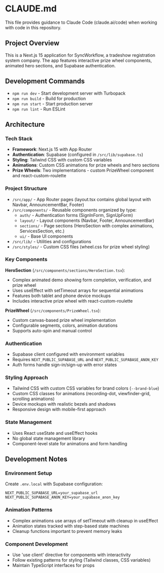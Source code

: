 # CLAUDE.md

This file provides guidance to Claude Code (claude.ai/code) when working with code in this repository.

## Project Overview

This is a Next.js 15 application for SyncWorkflow, a tradeshow registration system company. The app features interactive prize wheel components, animated hero sections, and Supabase authentication.

## Development Commands

- `npm run dev` - Start development server with Turbopack
- `npm run build` - Build for production
- `npm run start` - Start production server
- `npm run lint` - Run ESLint

## Architecture

### Tech Stack
- **Framework**: Next.js 15 with App Router
- **Authentication**: Supabase (configured in `/src/lib/supabase.ts`)
- **Styling**: Tailwind CSS with custom CSS variables
- **Animations**: Custom CSS animations for prize wheels and hero sections
- **Prize Wheels**: Two implementations - custom PrizeWheel component and react-custom-roulette

### Project Structure
- `/src/app/` - App Router pages (layout.tsx contains global layout with Navbar, AnnouncementBar, Footer)
- `/src/components/` - Reusable components organized by type:
  - `auth/` - Authentication forms (SignInForm, SignUpForm)
  - `layout/` - Layout components (Navbar, Footer, AnnouncementBar)
  - `sections/` - Page sections (HeroSection with complex animations, ServicesSection, etc.)
  - `ui/` - Base UI components
- `/src/lib/` - Utilities and configurations
- `/src/styles/` - Custom CSS files (wheel.css for prize wheel styling)

### Key Components

**HeroSection** (`/src/components/sections/HeroSection.tsx`):
- Complex animated demo showing form completion, verification, and prize wheel
- Uses useEffect with setTimeout arrays for sequential animations
- Features both tablet and phone device mockups
- Includes interactive prize wheel with react-custom-roulette

**PrizeWheel** (`/src/components/PrizeWheel.tsx`):
- Custom canvas-based prize wheel implementation
- Configurable segments, colors, animation durations
- Supports auto-spin and manual control

### Authentication
- Supabase client configured with environment variables
- Requires `NEXT_PUBLIC_SUPABASE_URL` and `NEXT_PUBLIC_SUPABASE_ANON_KEY`
- Auth forms handle sign-in/sign-up with error states

### Styling Approach
- Tailwind CSS with custom CSS variables for brand colors (`--brand-blue`)
- Custom CSS classes for animations (recording-dot, viewfinder-grid, scrolling animations)
- Device mockups with realistic bezels and shadows
- Responsive design with mobile-first approach

### State Management
- Uses React useState and useEffect hooks
- No global state management library
- Component-level state for animations and form handling

## Development Notes

### Environment Setup
Create `.env.local` with Supabase configuration:
```
NEXT_PUBLIC_SUPABASE_URL=your_supabase_url
NEXT_PUBLIC_SUPABASE_ANON_KEY=your_supabase_anon_key
```

### Animation Patterns
- Complex animations use arrays of setTimeout with cleanup in useEffect
- Animation states tracked with step-based state machines
- Cleanup functions important to prevent memory leaks

### Component Development
- Use 'use client' directive for components with interactivity
- Follow existing patterns for styling (Tailwind classes, CSS variables)
- Maintain TypeScript interfaces for props